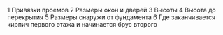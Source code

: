 1 Привязки проемов
2 Размеры окон и дверей
3 Высоты
4 Высота до перекрытия
5 Размеры снаружи от фундамента
6 Где заканчивается кирпич первого этажа и начинается брус второго
